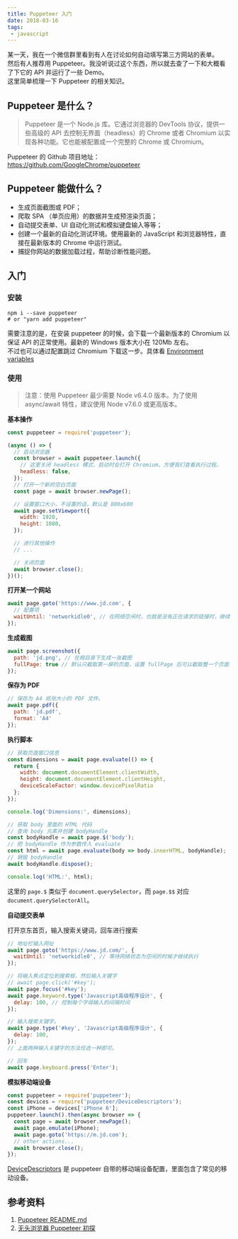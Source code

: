 ```yaml
---
title: Puppeteer 入门
date: 2018-03-16
tags: 
 - javascript
---
```


某一天，我在一个微信群里看到有人在讨论如何自动填写第三方网站的表单。  
然后有人推荐用 Puppeteer。我没听说过这个东西，所以就去查了一下和大概看了下它的 API 并运行了一些 Demo。  
这里简单梳理一下 Puppeteer 的相关知识。

<!-- more -->

## Puppeteer 是什么？

> Puppeteer 是一个 Node.js 库。它通过浏览器的 DevTools 协议，提供一些高级的 API 去控制无界面（headless）的 Chrome 或者 Chromium 以实现各种功能。它也能被配置成一个完整的 Chrome 或 Chromium。

Puppeteer 的 Github 项目地址：https://github.com/GoogleChrome/puppeteer

## Puppeteer 能做什么？

- 生成页面截图或 PDF；
- 爬取 SPA （单页应用）的数据并生成预渲染页面；
- 自动提交表单、UI 自动化测试和模拟键盘输入等等；
- 创建一个最新的自动化测试环境。使用最新的 JavaScript 和浏览器特性，直接在最新版本的 Chrome 中运行测试。
- 捕捉你网站的数据加载过程，帮助诊断性能问题。

## 入门

### 安装

```shell
npm i --save puppeteer
# or "yarn add puppeteer"
```

需要注意的是，在安装 puppeteer 的时候，会下载一个最新版本的 Chromium 以保证 API 的正常使用。最新的 Windows 版本大小在 120Mb 左右。  
不过也可以通过配置跳过 Chromium 下载这一步。具体看 [Environment variables](https://github.com/GoogleChrome/puppeteer/blob/master/docs/api.md#environment-variables)

### 使用

> 注意：使用 Puppeteer 最少需要 Node v6.4.0 版本。为了使用 async/await 特性，建议使用 Node v7.6.0 或更高版本。

**基本操作**

```javascript
const puppeteer = require('puppeteer');

(async () => {
  // 启动浏览器
  const browser = await puppeteer.launch({
    // 这里关闭 headless 模式，启动时会打开 Chromium。方便我们查看执行过程。
    headless: false,
  });
  // 打开一个新的空白页面
  const page = await browser.newPage();

  // 设置窗口大小，不设置的话，默认是 800x600
  await page.setViewport({
    width: 1920,
    height: 1080,
  });

  // 进行其他操作
  // ...

  // 关闭页面
  await browser.close();
})();
```

**打开某一个网站**

```javascript
await page.goto('https://www.jd.com', {
  // 配置项
  waitUntil: 'networkidle0', // 在网络空闲时，也就是没有正在请求的链接时，继续执行
});
```

**生成截图**

```javascript
await page.screenshot({
  path: 'jd.png', // 在根目录下生成一张截图
  fullPage: true // 默认只截取第一屏的页面，设置 fullPage 后可以截取整一个页面
});
```

**保存为 PDF**

```javascript
// 保存为 A4 纸张大小的 PDF 文件。
await page.pdf({
  path: 'jd.pdf',
  format: 'A4'
});
```

**执行脚本**

```javascript
// 获取页面窗口信息
const dimensions = await page.evaluate(() => {
  return {
    width: document.documentElement.clientWidth,
    height: document.documentElement.clientHeight,
    deviceScaleFactor: window.devicePixelRatio
  };
});

console.log('Dimensions:', dimensions);

// 获取 body 里面的 HTML 代码
// 查询 body 元素并创建 bodyHandle
const bodyHandle = await page.$('body');
// 把 bodyHandle 作为参数传入 evaluate
const html = await page.evaluate(body => body.innerHTML, bodyHandle);
// 销毁 bodyHandle
await bodyHandle.dispose();

console.log('HTML:', html);
```

这里的 `page.$` 类似于 `document.querySelector`，而 `page.$$` 对应 `document.querySelectorAll`。

**自动提交表单**

打开京东首页，输入搜索关键词，回车进行搜索

```javascript
// 地址栏输入网址
await page.goto('https://www.jd.com/', {
  waitUntil: 'networkidle0', // 等待网络状态为空闲的时候才继续执行
});

// 将输入焦点定位到搜索框，然后输入关键字
// await page.click('#key');
await page.focus('#key');
await page.keyword.type('Javascript高级程序设计', {
  delay: 100, // 控制每个字母输入的间隔时间
});

// 输入搜索关键字。
await page.type('#key', 'Javascript高级程序设计', {
  delay: 100, 
});
// 上面两种输入关键字的方法任选一种即可。

// 回车
await page.keyboard.press('Enter');
```

**模拟移动端设备**

```javascript
const puppeteer = require('puppeteer');
const devices = require('puppeteer/DeviceDescriptors');
const iPhone = devices['iPhone 6'];
puppeteer.launch().then(async browser => {
  const page = await browser.newPage();
  await page.emulate(iPhone);
  await page.goto('https://m.jd.com');
  // other actions...
  await browser.close();
});
```

[DeviceDescriptors](https://github.com/GoogleChrome/puppeteer/blob/master/DeviceDescriptors.js) 是 puppeteer 自带的移动端设备配置，里面包含了常见的移动设备。

## 参考资料

1. [Puppeteer README.md](https://github.com/GoogleChrome/puppeteer)
2. [无头浏览器 Puppeteer 初探](https://github.com/ProtoTeam/blog/blob/master/201710/2.md)